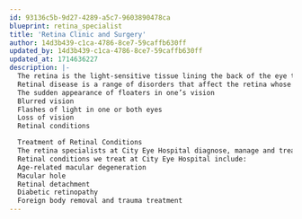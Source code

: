 ```yaml
---
id: 93136c5b-9d27-4289-a5c7-9603890478ca
blueprint: retina_specialist
title: 'Retina Clinic and Surgery'
author: 14d3b439-c1ca-4786-8ce7-59caffb630ff
updated_by: 14d3b439-c1ca-4786-8ce7-59caffb630ff
updated_at: 1714636227
description: |-
  The retina is the light-sensitive tissue lining the back of the eye that converts light into neural signs for the brain to interpret as the images we see.
  Retinal disease is a range of disorders that affect the retina whose early symptoms include:
  The sudden appearance of floaters in one’s vision
  Blurred vision
  Flashes of light in one or both eyes
  Loss of vision
  Retinal conditions

  Treatment of Retinal Conditions 
  The retina specialists at City Eye Hospital diagnose, manage and treat diseases that affect the retina and the vitreous—the middle of the eye is filled with a clear gel called vitreous that is attached to the retina.
  Retinal conditions we treat at City Eye Hospital include:
  Age-related macular degeneration 
  Macular hole 
  Retinal detachment
  Diabetic retinopathy 
  Foreign body removal and trauma treatment
---
```

